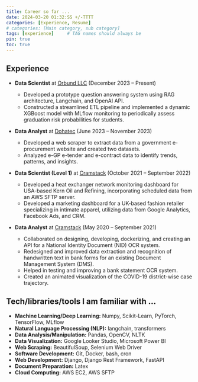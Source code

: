 ```yaml
---
title: Career so far ...
date: 2024-03-20 01:32:SS +/-TTTT
categories: [Experience, Resume]
# categories: [Main category, sub category]
tags: [experience]     # TAG names should always be 
pin: true
toc: true
---
```


## Experience
* **Data Scientist** at [Orbund LLC](https://orbund.com) (December 2023 – Present)
    * Developed a prototype question answering system using RAG architecture, Langchain, and OpenAI API.
    * Constructed a streamlined ETL pipeline and implemented a dynamic XGBoost model with MLflow monitoring to periodically assess graduation risk probabilities for students.

* **Data Analyst** at [Dohatec](https://dohatec.com) (June 2023 – November 2023)
    * Developed a web scraper to extract data from a government e-procurement website and created two datasets.
    * Analyzed e-GP e-tender and e-contract data to identify trends, patterns, and insights.

* **Data Scientist (Level 1)** at [Cramstack](https://www.crunchbase.com/organization/cramstack) (October 2021 – September 2022)
    * Developed a heat exchanger network monitoring dashboard for USA-based Kern Oil and Refining, incorporating scheduled data from an AWS SFTP server.
    * Developed a marketing dashboard for a UK-based fashion retailer specializing in intimate apparel, utilizing data from Google Analytics, Facebook Ads, and CRM.

* **Data Analyst** at [Cramstack](https://www.crunchbase.com/organization/cramstack) (May 2020 – September 2021)
    * Collaborated on designing, developing, dockerizing, and creating an API for a National Identity Document (NID) OCR system.
    * Redesigned and improved data extraction and recognition of handwritten text in bank forms for an existing Document Management System (DMS).
    * Helped in testing and improving a bank statement OCR system.
    * Created an animated visualization of the COVID-19 district-wise case trajectory.

## Tech/libraries/tools I am familiar with ...

* **Machine Learning/Deep Learning:** Numpy, Scikit-Learn, PyTorch, TensorFlow, MLflow
* **Natural Language Processing (NLP):** langchain, transformers
* **Data Analysis/Manipulation:** Pandas, OpenCV, NLTK
* **Data Visualization:** Google Looker Studio, Microsoft Power BI
* **Web Scraping:** BeautifulSoup, Selenium Web Driver
* **Software Development:** Git, Docker, bash, cron
* **Web Development:** Django, Django Rest Framework, FastAPI
* **Document Preparation:** Latex
* **Cloud Computing:** AWS EC2, AWS SFTP
